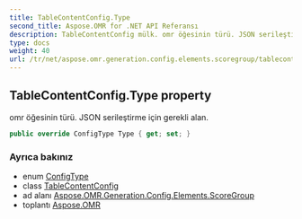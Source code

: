 ```yaml
---
title: TableContentConfig.Type
second_title: Aspose.OMR for .NET API Referansı
description: TableContentConfig mülk. omr öğesinin türü. JSON serileştirme için gerekli alan.
type: docs
weight: 40
url: /tr/net/aspose.omr.generation.config.elements.scoregroup/tablecontentconfig/type/
---
```

## TableContentConfig.Type property

omr öğesinin türü. JSON serileştirme için gerekli alan.

```csharp
public override ConfigType Type { get; set; }
```

### Ayrıca bakınız

* enum [ConfigType](../../../aspose.omr.generation.config.enums/configtype/)
* class [TableContentConfig](../)
* ad alanı [Aspose.OMR.Generation.Config.Elements.ScoreGroup](../../tablecontentconfig/)
* toplantı [Aspose.OMR](../../../)


